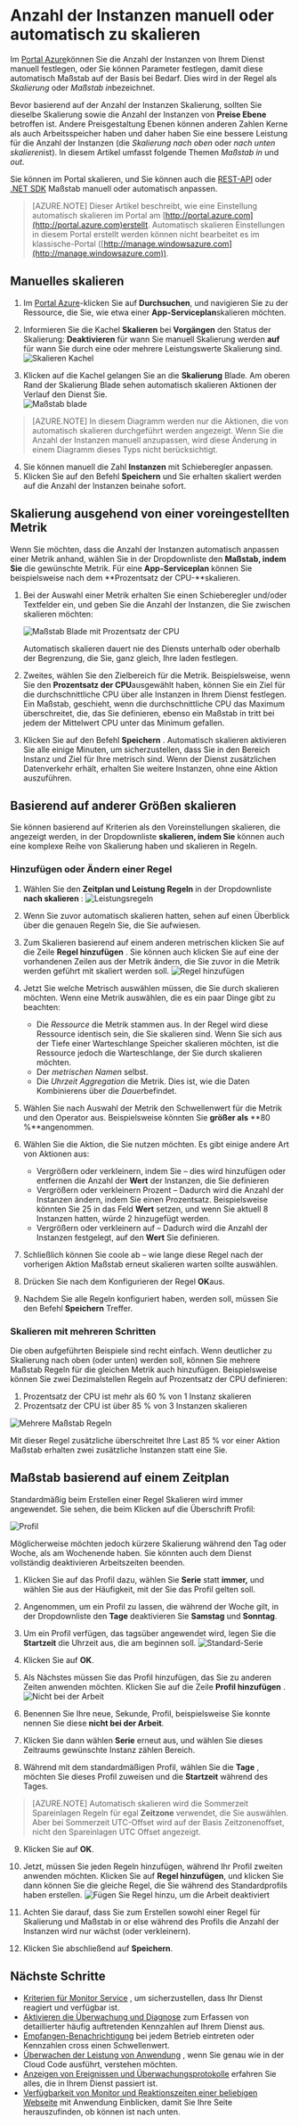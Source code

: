 <properties
    pageTitle="Anzahl der Instanzen manuell oder automatisch zu skalieren | Microsoft Azure"
    description="Informationen Sie zum Skalieren Ihrer Dienste Azure."
    authors="rboucher"
    manager="carolz"
    editor=""
    services="monitoring-and-diagnostics"
    documentationCenter="monitoring-and-diagnostics"/>

<tags
    ms.service="monitoring-and-diagnostics"
    ms.workload="na"
    ms.tgt_pltfrm="na"
    ms.devlang="na"
    ms.topic="article"
    ms.date="09/08/2015"
    ms.author="robb"/>

# <a name="scale-instance-count-manually-or-automatically"></a>Anzahl der Instanzen manuell oder automatisch zu skalieren

Im [Portal Azure](https://portal.azure.com/)können Sie die Anzahl der Instanzen von Ihrem Dienst manuell festlegen, oder Sie können Parameter festlegen, damit diese automatisch Maßstab auf der Basis bei Bedarf. Dies wird in der Regel als *Skalierung* oder *Maßstab in*bezeichnet.

Bevor basierend auf der Anzahl der Instanzen Skalierung, sollten Sie dieselbe Skalierung sowie die Anzahl der Instanzen von **Preise Ebene** betroffen ist. Andere Preisgestaltung Ebenen können anderen Zahlen Kerne als auch Arbeitsspeicher haben und daher haben Sie eine bessere Leistung für die Anzahl der Instanzen (die *Skalierung nach oben* oder *nach unten skalieren*ist). In diesem Artikel umfasst folgende Themen *Maßstab in* und *out*.

Sie können im Portal skalieren, und Sie können auch die [REST-API](https://msdn.microsoft.com/library/azure/dn931953.aspx) oder [.NET SDK](https://www.nuget.org/packages/Microsoft.Azure.Insights/) Maßstab manuell oder automatisch anpassen.

> [AZURE.NOTE] Dieser Artikel beschreibt, wie eine Einstellung automatisch skalieren im Portal am [http://portal.azure.com](http://portal.azure.com)erstellt. Automatisch skalieren Einstellungen in diesem Portal erstellt werden können nicht bearbeitet es im klassische-Portal ([http://manage.windowsazure.com](http://manage.windowsazure.com)).

## <a name="scaling-manually"></a>Manuelles skalieren

1. Im [Portal Azure](https://portal.azure.com/)-klicken Sie auf **Durchsuchen**, und navigieren Sie zu der Ressource, die Sie, wie etwa einer **App-Serviceplan**skalieren möchten.

2. Informieren Sie die Kachel **Skalieren** bei **Vorgängen** den Status der Skalierung: **Deaktivieren** für wann Sie manuell Skalierung werden **auf** für wann Sie durch eine oder mehrere Leistungswerte Skalierung sind.
    ![Skalieren Kachel](./media/insights-how-to-scale/Insights_UsageLens.png)

3. Klicken auf die Kachel gelangen Sie an die **Skalierung** Blade. Am oberen Rand der Skalierung Blade sehen automatisch skalieren Aktionen der Verlauf den Dienst Sie.  
    ![Maßstab blade](./media/insights-how-to-scale/Insights_ScaleBladeDayZero.png)

>[AZURE.NOTE] In diesem Diagramm werden nur die Aktionen, die von automatisch skalieren durchgeführt werden angezeigt. Wenn Sie die Anzahl der Instanzen manuell anzupassen, wird diese Änderung in einem Diagramm dieses Typs nicht berücksichtigt.

4. Sie können manuell die Zahl **Instanzen** mit Schieberegler anpassen.
5. Klicken Sie auf den Befehl **Speichern** und Sie erhalten skaliert werden auf die Anzahl der Instanzen beinahe sofort.

## <a name="scaling-based-on-a-pre-set-metric"></a>Skalierung ausgehend von einer voreingestellten Metrik

Wenn Sie möchten, dass die Anzahl der Instanzen automatisch anpassen einer Metrik anhand, wählen Sie in der Dropdownliste den **Maßstab, indem Sie** die gewünschte Metrik. Für eine **App-Serviceplan** können Sie beispielsweise nach dem **Prozentsatz der CPU-**skalieren.

1. Bei der Auswahl einer Metrik erhalten Sie einen Schieberegler und/oder Textfelder ein, und geben Sie die Anzahl der Instanzen, die Sie zwischen skalieren möchten:

    ![Maßstab Blade mit Prozentsatz der CPU](./media/insights-how-to-scale/Insights_ScaleBladeCPU.png)

    Automatisch skalieren dauert nie des Diensts unterhalb oder oberhalb der Begrenzung, die Sie, ganz gleich, Ihre laden festlegen.

2. Zweites, wählen Sie den Zielbereich für die Metrik. Beispielsweise, wenn Sie den **Prozentsatz der CPU**ausgewählt haben, können Sie ein Ziel für die durchschnittliche CPU über alle Instanzen in Ihrem Dienst festlegen. Ein Maßstab, geschieht, wenn die durchschnittliche CPU das Maximum überschreitet, die, das Sie definieren, ebenso ein Maßstab in tritt bei jedem der Mittelwert CPU unter das Minimum gefallen.

3. Klicken Sie auf den Befehl **Speichern** . Automatisch skalieren aktivieren Sie alle einige Minuten, um sicherzustellen, dass Sie in den Bereich Instanz und Ziel für Ihre metrisch sind. Wenn der Dienst zusätzlichen Datenverkehr erhält, erhalten Sie weitere Instanzen, ohne eine Aktion auszuführen.

## <a name="scale-based-on-other-metrics"></a>Basierend auf anderer Größen skalieren

Sie können basierend auf Kriterien als den Voreinstellungen skalieren, die angezeigt werden, in der Dropdownliste **skalieren, indem Sie** können auch eine komplexe Reihe von Skalierung haben und skalieren in Regeln.

### <a name="adding-or-changing-a-rule"></a>Hinzufügen oder Ändern einer Regel

1. Wählen Sie den **Zeitplan und Leistung Regeln** in der Dropdownliste **nach skalieren** : ![Leistungsregeln](./media/insights-how-to-scale/Insights_PerformanceRules.png)

2. Wenn Sie zuvor automatisch skalieren hatten, sehen auf einen Überblick über die genauen Regeln Sie, die Sie aufwiesen.

3. Zum Skalieren basierend auf einem anderen metrischen klicken Sie auf die Zeile **Regel hinzufügen** . Sie können auch klicken Sie auf eine der vorhandenen Zeilen aus der Metrik ändern, die Sie zuvor in die Metrik werden geführt mit skaliert werden soll.
![Regel hinzufügen](./media/insights-how-to-scale/Insights_AddRule.png)

4. Jetzt Sie welche Metrisch auswählen müssen, die Sie durch skalieren möchten. Wenn eine Metrik auswählen, die es ein paar Dinge gibt zu beachten:
    * Die *Ressource* die Metrik stammen aus. In der Regel wird diese Ressource identisch sein, die Sie skalieren sind. Wenn Sie sich aus der Tiefe einer Warteschlange Speicher skalieren möchten, ist die Ressource jedoch die Warteschlange, der Sie durch skalieren möchten.
    * Der *metrischen Namen* selbst.
    * Die *Uhrzeit Aggregation* die Metrik. Dies ist, wie die Daten Kombinierens über die *Dauer*befindet.

5. Wählen Sie nach Auswahl der Metrik den Schwellenwert für die Metrik und den Operator aus. Beispielsweise könnten Sie **größer als** **80 %**angenommen.

6. Wählen Sie die Aktion, die Sie nutzen möchten. Es gibt einige andere Art von Aktionen aus:
    * Vergrößern oder verkleinern, indem Sie – dies wird hinzufügen oder entfernen die Anzahl der **Wert** der Instanzen, die Sie definieren
    * Vergrößern oder verkleinern Prozent – Dadurch wird die Anzahl der Instanzen ändern, indem Sie einen Prozentsatz. Beispielsweise könnten Sie 25 in das Feld **Wert** setzen, und wenn Sie aktuell 8 Instanzen hatten, würde 2 hinzugefügt werden.
    * Vergrößern oder verkleinern auf – Dadurch wird die Anzahl der Instanzen festgelegt, auf den **Wert** Sie definieren.

7. Schließlich können Sie coole ab – wie lange diese Regel nach der vorherigen Aktion Maßstab erneut skalieren warten sollte auswählen.

8. Drücken Sie nach dem Konfigurieren der Regel **OK**aus.

9. Nachdem Sie alle Regeln konfiguriert haben, werden soll, müssen Sie den Befehl **Speichern** Treffer.

### <a name="scaling-with-multiple-steps"></a>Skalieren mit mehreren Schritten

Die oben aufgeführten Beispiele sind recht einfach. Wenn deutlicher zu Skalierung nach oben (oder unten) werden soll, können Sie mehrere Maßstab Regeln für die gleichen Metrik auch hinzufügen. Beispielsweise können Sie zwei Dezimalstellen Regeln auf Prozentsatz der CPU definieren:

1. Prozentsatz der CPU ist mehr als 60 % von 1 Instanz skalieren
2. Prozentsatz der CPU ist über 85 % von 3 Instanzen skalieren

![Mehrere Maßstab Regeln](./media/insights-how-to-scale/Insights_MultipleScaleRules.png)

Mit dieser Regel zusätzliche überschreitet Ihre Last 85 % vor einer Aktion Maßstab erhalten zwei zusätzliche Instanzen statt eine Sie.

## <a name="scale-based-on-a-schedule"></a>Maßstab basierend auf einem Zeitplan


Standardmäßig beim Erstellen einer Regel Skalieren wird immer angewendet. Sie sehen, die beim Klicken auf die Überschrift Profil:

![Profil](./media/insights-how-to-scale/Insights_Profile.png)

Möglicherweise möchten jedoch kürzere Skalierung während den Tag oder Woche, als am Wochenende haben. Sie könnten auch dem Dienst vollständig deaktivieren Arbeitszeiten beenden.

1. Klicken Sie auf das Profil dazu, wählen Sie **Serie** statt **immer,** und wählen Sie aus der Häufigkeit, mit der Sie das Profil gelten soll.

2. Angenommen, um ein Profil zu lassen, die während der Woche gilt, in der Dropdownliste den **Tage** deaktivieren Sie **Samstag** und **Sonntag**.

3. Um ein Profil verfügen, das tagsüber angewendet wird, legen Sie die **Startzeit** die Uhrzeit aus, die am beginnen soll.
    ![Standard-Serie](./media/insights-how-to-scale/Insights_ProfileRecurrence.png)

4. Klicken Sie auf **OK**.

5. Als Nächstes müssen Sie das Profil hinzufügen, das Sie zu anderen Zeiten anwenden möchten. Klicken Sie auf die Zeile **Profil hinzufügen** .
    ![Nicht bei der Arbeit](./media/insights-how-to-scale/Insights_ProfileOffWork.png)

6. Benennen Sie Ihre neue, Sekunde, Profil, beispielsweise Sie konnte nennen Sie diese **nicht bei der Arbeit**.

7. Klicken Sie dann wählen **Serie** erneut aus, und wählen Sie dieses Zeitraums gewünschte Instanz zählen Bereich.

8. Während mit dem standardmäßigen Profil, wählen Sie die **Tage** , möchten Sie dieses Profil zuweisen und die **Startzeit** während des Tages.

>[AZURE.NOTE] Automatisch skalieren wird die Sommerzeit Spareinlagen Regeln für egal **Zeitzone** verwendet, die Sie auswählen. Aber bei Sommerzeit UTC-Offset wird auf der Basis Zeitzonenoffset, nicht den Spareinlagen UTC Offset angezeigt.

9. Klicken Sie auf **OK**.

10. Jetzt, müssen Sie jeden Regeln hinzufügen, während Ihr Profil zweiten anwenden möchten. Klicken Sie auf **Regel hinzufügen**, und klicken Sie dann können Sie die gleiche Regel, die Sie während des Standardprofils haben erstellen.
    ![Fügen Sie Regel hinzu, um die Arbeit deaktiviert](./media/insights-how-to-scale/Insights_RuleOffWork.png)

11. Achten Sie darauf, dass Sie zum Erstellen sowohl einer Regel für Skalierung und Maßstab in or else während des Profils die Anzahl der Instanzen wird nur wächst (oder verkleinern).

12. Klicken Sie abschließend auf **Speichern**.

## <a name="next-steps"></a>Nächste Schritte

* [Kriterien für Monitor Service](insights-how-to-customize-monitoring.md) , um sicherzustellen, dass Ihr Dienst reagiert und verfügbar ist.
* [Aktivieren die Überwachung und Diagnose](insights-how-to-use-diagnostics.md) zum Erfassen von detaillierter häufig auftretenden Kennzahlen auf Ihrem Dienst aus.
* [Empfangen-Benachrichtigung](insights-receive-alert-notifications.md) bei jedem Betrieb eintreten oder Kennzahlen cross einen Schwellenwert.
* [Überwachen der Leistung von Anwendung](../application-insights/app-insights-azure-web-apps.md) , wenn Sie genau wie in der Cloud Code ausführt, verstehen möchten.
* [Anzeigen von Ereignissen und Überwachungsprotokolle](insights-debugging-with-events.md) erfahren Sie alles, die in Ihrem Dienst passiert ist.
* [Verfügbarkeit von Monitor und Reaktionszeiten einer beliebigen Webseite](../application-insights/app-insights-monitor-web-app-availability.md) mit Anwendung Einblicken, damit Sie Ihre Seite herauszufinden, ob können ist nach unten.
